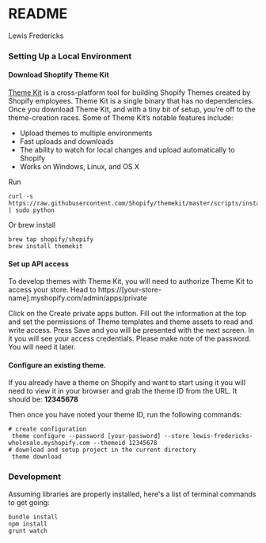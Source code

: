 # README

Lewis Fredericks

### Setting Up a Local Environment

#### Download Shoptify Theme Kit  

[Theme Kit](#) is a cross-platform tool for building Shopify Themes created by Shopify employees. Theme Kit is a single binary that has no dependencies. Once you download Theme Kit, and with a tiny bit of setup, you’re off to the theme-creation races. Some of Theme Kit’s notable features include:

- Upload themes to multiple environments
- Fast uploads and downloads
- The ability to watch for local changes and upload automatically to Shopify
- Works on Windows, Linux, and OS X

Run

	curl -s https://raw.githubusercontent.com/Shopify/themekit/master/scripts/install | sudo python

Or brew install

	brew tap shopify/shopify
	brew install themekit

#### Set up API access  

To develop themes with Theme Kit, you will need to authorize Theme Kit to access your store. Head to https://[your-store-name].myshopify.com/admin/apps/private 

Click on the Create private apps button.  Fill out the information at the top and set the permissions of Theme templates and theme assets to read and write access. Press Save and you will be presented with the next screen. In it you will see your access credentials. Please make note of the password. You will need it later.

#### Configure an existing theme.  

If you already have a theme on Shopify and want to start using it you will need to view it in your browser and grab the theme ID from the URL. It should be: **12345678**

Then once you have noted your theme ID, run the following commands:

	# create configuration
	 theme configure --password [your-password] --store lewis-fredericks-wholesale.myshopify.com --themeid 12345678
	# download and setup project in the current directory
	 theme download
	

### Development 

Assuming libraries are properly installed, here's a list of terminal commands to get going:

	bundle install
	npm install
	grunt watch

